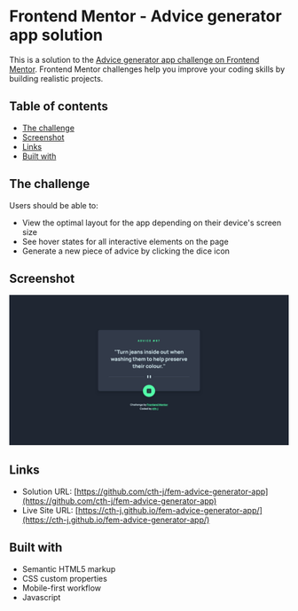 # Frontend Mentor - Advice generator app solution

This is a solution to the [Advice generator app challenge on Frontend Mentor](https://www.frontendmentor.io/challenges/advice-generator-app-QdUG-13db). Frontend Mentor challenges help you improve your coding skills by building realistic projects.

## Table of contents

- [The challenge](#the-challenge)
- [Screenshot](#screenshot)
- [Links](#links)
- [Built with](#built-with)

## The challenge

Users should be able to:

- View the optimal layout for the app depending on their device's screen size
- See hover states for all interactive elements on the page
- Generate a new piece of advice by clicking the dice icon

## Screenshot

![](./images/screenshot.png/)

## Links

- Solution URL: [https://github.com/cth-j/fem-advice-generator-app](https://github.com/cth-j/fem-advice-generator-app)
- Live Site URL: [https://cth-j.github.io/fem-advice-generator-app/](https://cth-j.github.io/fem-advice-generator-app/)

## Built with

- Semantic HTML5 markup
- CSS custom properties
- Mobile-first workflow
- Javascript
